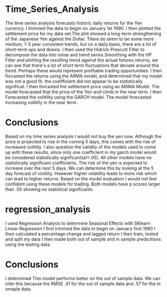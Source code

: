 # Time_Series_Analysis
The time series analysis forecasts historic daily returns for the Yen currency. I trimmed the data to begin on January 1st 1990. 
I then plotted the settlement price for my data set.The plot showed a long-term strengthening of the Japanese Yen against the Dollar. There do seem to be some more medium, 1-3 year consistent trends, but on a daily basis, there are a lot of short-term ups and downs.
I then used the Hidrick-Prescott Filter to decompose the data into noise and trend series.Smoothing with the HP Filter and plotting the resulting trend against the actual futures returns, we can see that there's a lot of short term fluctuations that deviate around this trend. Perhaps these would represent profitable trading opportunities.
I then forcasted the returns using the ARMA model, and determined that my model was not a good fit. the coeifficient did not appear to be statistically significat. 
I then forcasted the settlement price using an ARIMA Model. The model forecasted that the price of the Yen wull climb in the near term. 
I then Forecasted the volitility using the GARCH model. The model forecasted increasing volitilty in the near term. 
# Conclusions
Based on my time series analysis I would not buy the yen now. Although the price is projected to rise in the coming 5 days, this comes with the risk of increased volitilty. I also question the validity of the models used to come up with these results, since only one coefficient in my garch model would be considered statistically significant(a1<.05). All other models have no statistically significant coefficients.
The risk of the yen is expected to increase over the next 5 days. We can determine this by looking at the 5 day forecast of viotility. However higher volatility leads to more risk which can lead to higher returns.
 Based on the model evaluation I would not feel confident using these models for trading. Both models have p scores larger than .05 showing no statistical significants. 
 
 # regression_analysis
I used Regression Analysis to determine Seasonal Effects with SKlearn Linear Regression 
I first trimmed the data to begin on January first 1990 
I then calculated a percentage change and lagged return 
I then train, tested and split my data 
I then made both out of sample and in sample predicitions using the testing data 
 # Conclusions
I determined This model performs better on the out of sample data. We can infer this because the RMSE .41 for the out of sample data and .57 for the in smaple data. 
 
